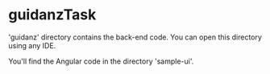 # guidanzTask

'guidanz' directory contains the back-end code. You can open this directory using any IDE.

You'll find the Angular code in the directory 'sample-ui'.

